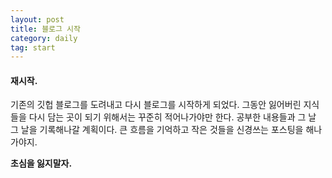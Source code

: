 ```yaml
---
layout: post
title: 블로그 시작
category: daily
tag: start
---
```


#### 재시작.

기존의 깃헙 블로그를 도려내고 다시 블로그를 시작하게 되었다. 그동안 잃어버린 지식들을 다시 담는 곳이 되기 위해서는 꾸준히 적어나가야만 한다. 공부한 내용들과 그 날 그 날을 기록해나갈 계획이다. 큰 흐름을 기억하고 작은 것들을 신경쓰는 포스팅을 해나가야지. 

**초심을 잃지말자.**
